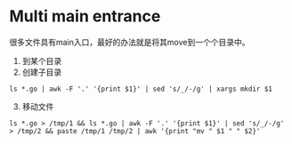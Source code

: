 # Multi main entrance
很多文件具有main入口，最好的办法就是将其move到一个个目录中。
1. 到某个目录
2. 创建子目录
```
ls *.go | awk -F '.' '{print $1}' | sed 's/_/-/g' | xargs mkdir $1
```
3. 移动文件
```
ls *.go > /tmp/1 && ls *.go | awk -F '.' '{print $1}' | sed 's/_/-/g' > /tmp/2 && paste /tmp/1 /tmp/2 | awk '{print "mv " $1 " " $2}'
```